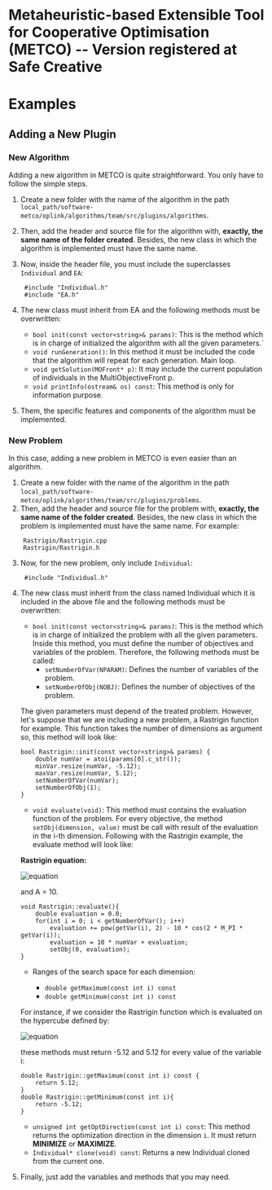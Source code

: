 # Metaheuristic-based Extensible Tool for Cooperative Optimisation (METCO) -- Version registered at Safe Creative

# Examples

## Adding a New Plugin


### New Algorithm

Adding a new algorithm in METCO is quite straightforward. You only have to follow the simple steps.

1. Create a new folder with the name of the algorithm in the path `local_path/software-metco/oplink/algorithms/team/src/plugins/algorithms`.
2. Then, add the header and source file for the algorithm with, **exactly, the same name of the folder created**. Besides, the new class in which the algorithm is implemented must have the same name.
3. Now, inside the header file, you must include the superclasses `Individual` and `EA`: 
        
        #include "Individual.h"
        #include "EA.h" 

4. The new class must inherit from EA and the following methods must be overwritten:

    * `bool init(const vector<string>& params)`: This is the method which is in charge of initialized the algorithm with all the given parameters.`
    * `void runGeneration()`: In this method it must be included the code that the algorithm will repeat for each generation. Main loop.
    * `void getSolution(MOFront* p)`: It may include the current population of individuals in the MultiObjectiveFront p.
    * `void printInfo(ostream& os) const`: This method is only for information purpose.

5. Them, the specific features and components of the algorithm must be implemented.


### New Problem

In this case, adding a new problem in METCO is even easier than an algorithm.

1. Create a new folder with the name of the algorithm in the path `local_path/software-metco/oplink/algorithms/team/src/plugins/problems`.
2. Then, add the header and source file for the problem with, **exactly, the same name of the folder created**. Besides, the new class in which the problem is implemented must have the same name. For example:
```
    Rastrigin/Rastrigin.cpp
    Rastrigin/Rastrigin.h
```
3. Now, for the new problem, only include `Individual`: 
        
        #include "Individual.h"

4. The new class must inherit from the class named Individual which it is included in the above file and the following methods must be overwritten:

    * `bool init(const vector<string>& params)`: This is the method which is in charge of initialized the problem with all the given parameters. Inside this method, you must define the number of objectives and variables of the problem. Therefore, the following methods must be called:
        * `setNumberOfVar(NPARAM)`: Defines the number of variables of the problem.
        * `setNumberOfObj(NOBJ)`: Defines the number of objectives of the problem.

    The given parameters must depend of the treated problem. However, let's suppose that we are including a new problem, a Rastrigin function for example. This function takes the number of dimensions as argument so, this method will look like:

    ```
    bool Rastrigin::init(const vector<string>& params) {
        double numVar = atoi(params[0].c_str());
        minVar.resize(numVar, -5.12);
        maxVar.resize(numVar, 5.12);
        setNumberOfVar(numVar);
        setNumberOfObj(1);
    }
    ```

    * `void evaluate(void)`: This method must contains the evaluation function of the problem. For every objective, the method `setObj(dimension, value)` must be call with result of the evaluation in the i-th dimension. Following with the Rastrigin example, the evaluate method will look like:

    **Rastrigin equation:** 
    
    
    ![equation](https://wikimedia.org/api/rest_v1/media/math/render/svg/1aa1c38ee739ca9cf4582867d74d469df4676cbc)  
    
    and A = 10.
    <Enter>
    <Enter>
    ```
    void Rastrigin::evaluate(){
        double evaluation = 0.0;
        for(int i = 0; i < getNumberOfVar(); i++)
            evaluation += pow(getVar(i), 2) - 10 * cos(2 * M_PI * getVar(i));
            evaluation = 10 * numVar + evaluation;
            setObj(0, evaluation);
    }
    ```

    * Ranges of the search space for each dimension:

        * `double getMaximum(const int i) const`
        * `double getMinimum(const int i) const`
   
    For instance, if we consider the Rastrigin function which is evaluated on the hypercube defined by:
    
    ![equation](https://wikimedia.org/api/rest_v1/media/math/render/svg/e3560b2d6c10fff0a26c994d45374c4dc70f98e5)
    
    these methods must return -5.12 and 5.12 for every value of the variable i:
    ```
    double Rastrigin::getMaximum(const int i) const {
        return 5.12;
    }
    double Rastrigin::getMinimum(const int i){
        return -5.12;
    }
    ```
    * `unsigned int getOptDirection(const int i) const`: This method returns the optimization direction in the dimension `i`. It must return **MINIMIZE** or **MAXIMIZE**.
    * `Individual* clone(void) const`: Returns a new Individual cloned from the current one.

5. Finally, just add the variables and methods that you may need.
